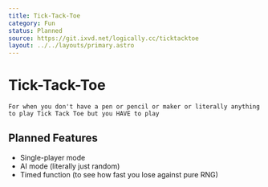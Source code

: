 ```yaml
---
title: Tick-Tack-Toe
category: Fun
status: Planned
source: https://git.ixvd.net/logically.cc/ticktacktoe
layout: ../../layouts/primary.astro
---
```

# Tick-Tack-Toe
```For when you don't have a pen or pencil or maker or literally anything to play Tick Tack Toe but you HAVE to play```

## Planned Features
- Single-player mode
- AI mode (literally just random)
- Timed function (to see how fast you lose against pure RNG)